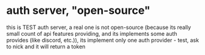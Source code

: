 # auth server, "open-source"

this is TEST auth server, a real one is not open-source (because its really small count of api features providing, and its implements some auth provides (like discord, etc.)), its implement only one auth provider - test, ask to nick and it will return a token